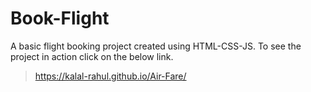# Book-Flight
 A basic flight booking project created using HTML-CSS-JS. To see the project in action click on the below link.
> https://kalal-rahul.github.io/Air-Fare/

